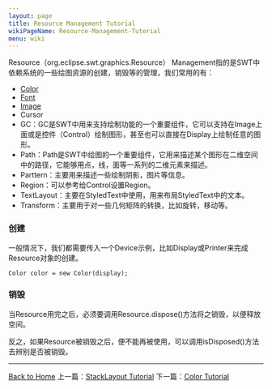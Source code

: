 ```yaml
---
layout: page
title: Resource Management Tutorial
wikiPageName: Resource-Management-Tutorial
menu: wiki
---
```


Resource（org.eclipse.swt.graphics.Resource） Management指的是SWT中依赖系统的一些绘图资源的创建，销毁等的管理，我们常用的有：

* [Color](http://ecsoya.github.io/eclipse.tutorial/wiki/Color-Tutorial)
* [Font](http://ecsoya.github.io/eclipse.tutorial/wiki/Font-Tutorial)
* [Image](http://ecsoya.github.io/eclipse.tutorial/wiki/Image-Tutorial)
* Cursor
* GC：GC是SWT中用来支持绘制功能的一个重要组件，它可以支持在Image上面或是控件（Control）绘制图形，甚至也可以直接在Display上绘制任意的图形。
* Path：Path是SWT中绘图的一个重要组件，它用来描述某个图形在二维空间中的路径，它能够用点，线，面等一系列的二维元素来描述。
* Parttern：主要用来描述一些绘制阴影，图片等信息。
* Region：可以参考给Control设置Region。
* TextLayout：主要在StyledText中使用，用来布局StyledText中的文本。
* Transform：主要用于对一些几何矩阵的转换，比如旋转，移动等。

### 创建

一般情况下，我们都需要传入一个Device示例，比如Display或Printer来完成Resource对象的创建。

	Color color = new Color(display);

### 销毁

当Resource用完之后，必须要调用Resource.dispose()方法将之销毁，以便释放空间。

反之，如果Resource被销毁之后，便不能再被使用，可以调用isDisposed()方法去辨别是否被销毁。

***
[Back to Home]({{site.baseurl}}/eclipse.tutorial/wiki/) 上一篇：[StackLayout Tutorial](http://ecsoya.github.io/eclipse.tutorial/wiki/StackLayout-Tutorial) 下一篇：[Color Tutorial](http://ecsoya.github.io/eclipse.tutorial/wiki/Color-Tutorial)
